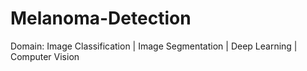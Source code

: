# Melanoma-Detection
Domain: Image Classification | Image Segmentation | Deep Learning | Computer Vision
